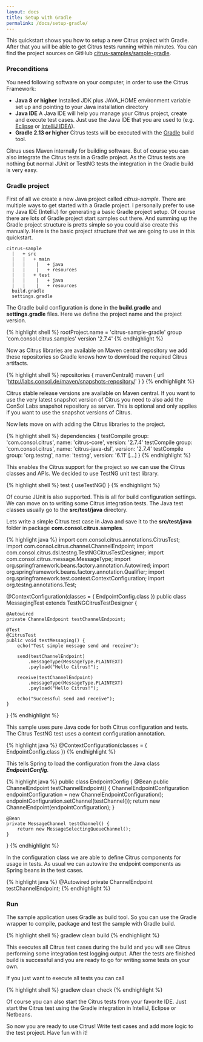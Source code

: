 ```yaml
---
layout: docs
title: Setup with Gradle
permalink: /docs/setup-gradle/
---
```


This quickstart shows you how to setup a new Citrus project with Gradle. After that you will be able to get Citrus tests running 
within minutes. You can find the project sources on GitHub [citrus-samples/sample-gradle](https://github.com/christophd/citrus-samples/blob/master/sample-gradle).

### Preconditions

You need following software on your computer, in order to use the Citrus Framework:

- **Java 8 or higher**
  Installed JDK plus JAVA_HOME environment variable set up and pointing to your Java installation directory
- **Java IDE**
  A Java IDE will help you manage your Citrus project, create and execute test cases. Just use the Java IDE that you are 
  used to (e.g. [Eclipse](http://www.eclipse.org/) or [IntelliJ IDEA](http://www.jetbrains.com/idea/)).
- **Gradle 2.13 or higher**
  Citrus tests will be executed with the [Gradle](https://gradle.org/) build tool.

Citrus uses Maven internally for building software. But of course you can also integrate the Citrus tests in a Gradle
project. As the Citrus tests are nothing but normal JUnit or TestNG tests the integration in the Gradle build is very easy.

### Gradle project

First of all we create a new Java project called *citrus-sample*. There are multiple ways to get started with a Gradle project. I personally
prefer to use my Java IDE (IntelliJ) for generating a basic Gradle project setup. Of course there are lots of Gradle project start samples out there.
And summing up the Gradle project structure is pretts simple so you could also create this manually. Here is the basic project structure that we
are going to use in this quickstart.

    citrus-sample
      |   + src
      |   |   + main
      |   |    |   + java
      |   |    |   + resources
      |   |   + test
      |   |    |   + java
      |   |    |   + resources
      build.gradle
      settings.gradle

The Gradle build configuration is done in the **build.gradle** and **settings.gradle** files. Here we define the project name and the project version.

{% highlight shell %}
rootProject.name = 'citrus-sample-gradle'
group 'com.consol.citrus.samples'
version '2.7.4'
{% endhighlight %}
    
Now as Citrus libraries are available on Maven central repository we add these repositories so Gradle knows how to download the required
Citrus artifacts.    

{% highlight shell %}
repositories {
    mavenCentral()
    maven {
        url 'http://labs.consol.de/maven/snapshots-repository/'
    }
}
{% endhighlight %}
    
Citrus stable release versions are available on Maven central. If you want to use the very latest snapshot version of Citrus you need
to also add the ConSol Labs snapshot repository as server. This is optional and only applies if you want to use the snapshot versions of Citrus. 

Now lets move on with adding the Citrus libraries to the project.

{% highlight shell %}
dependencies {
    testCompile group: 'com.consol.citrus', name: 'citrus-core', version: '2.7.4'
    testCompile group: 'com.consol.citrus', name: 'citrus-java-dsl', version: '2.7.4'
    testCompile group: 'org.testng', name: 'testng', version: '6.11'
    [...]
}
{% endhighlight %}
    
This enables the Citrus support for the project so we can use the Citrus classes and APIs. We decided to use TestNG unit test library.
    
{% highlight shell %}
test {
    useTestNG()
}
{% endhighlight %}
    
Of course JUnit is also supported. This is all for build configuration settings. We can move on to writing some Citrus integration tests. The Java test classes
usually go to the **src/test/java** directory.

Lets write a simple Citrus test case in Java and save it to the **src/test/java** folder in package **com.consol.citrus.samples**. 

{% highlight java %}
import com.consol.citrus.annotations.CitrusTest;
import com.consol.citrus.channel.ChannelEndpoint;
import com.consol.citrus.dsl.testng.TestNGCitrusTestDesigner;
import com.consol.citrus.message.MessageType;
import org.springframework.beans.factory.annotation.Autowired;
import org.springframework.beans.factory.annotation.Qualifier;
import org.springframework.test.context.ContextConfiguration;
import org.testng.annotations.Test;

@ContextConfiguration(classes = { EndpointConfig.class })
public class MessagingTest extends TestNGCitrusTestDesigner {

    @Autowired
    private ChannelEndpoint testChannelEndpoint;

    @Test
    @CitrusTest
    public void testMessaging() {
        echo("Test simple message send and receive");

        send(testChannelEndpoint)
            .messageType(MessageType.PLAINTEXT)
            .payload("Hello Citrus!");

        receive(testChannelEndpoint)
            .messageType(MessageType.PLAINTEXT)
            .payload("Hello Citrus!");

        echo("Successful send and receive");
    }
}
{% endhighlight %}

This sample uses pure Java code for both Citrus configuration and tests. The
Citrus TestNG test uses a context configuration annotation.

{% highlight java %}
@ContextConfiguration(classes = { EndpointConfig.class })
{% endhighlight %}

This tells Spring to load the configuration from the Java class ***EndpointConfig***.

{% highlight java %}
public class EndpointConfig {
    @Bean
    public ChannelEndpoint testChannelEndpoint() {
        ChannelEndpointConfiguration endpointConfiguration = new ChannelEndpointConfiguration();
        endpointConfiguration.setChannel(testChannel());
        return new ChannelEndpoint(endpointConfiguration);
    }
    
    @Bean
    private MessageChannel testChannel() {
        return new MessageSelectingQueueChannel();
    }
}
{% endhighlight %}
    
In the configuration class we are able to define Citrus components for usage in tests. As usual
we can autowire the endpoint components as Spring beans in the test cases.

{% highlight java %}
@Autowired
private ChannelEndpoint testChannelEndpoint;
{% endhighlight %}
        
### Run

The sample application uses Gradle as build tool. So you can use the Gradle wrapper to compile, package and test the
sample with Gradle build.
 
{% highlight shell %}
gradlew clean build
{% endhighlight %}
    
This executes all Citrus test cases during the build and you will see Citrus performing some integration test logging output.
After the tests are finished build is successful and you are ready to go for writing some tests on your own.

If you just want to execute all tests you can call

{% highlight shell %}
gradlew clean check
{% endhighlight %}

Of course you can also start the Citrus tests from your favorite IDE.
Just start the Citrus test using the Gradle integration in IntelliJ, Eclipse or Netbeans.

So now you are ready to use Citrus! Write test cases and add more logic to the test project. Have fun with it!